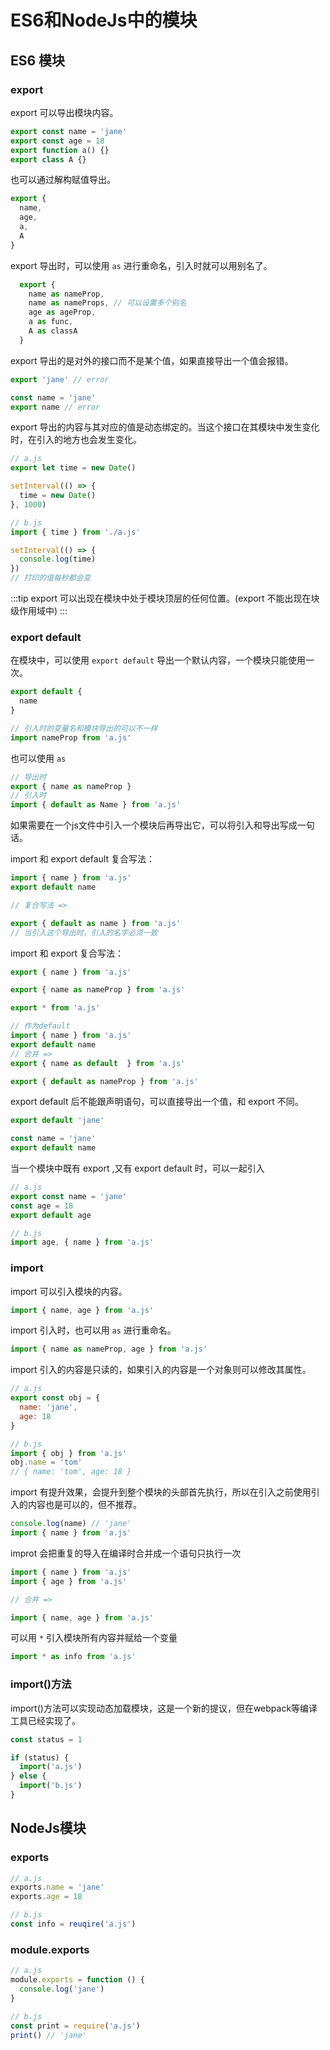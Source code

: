 # ES6和NodeJs中的模块

## ES6 模块

### export

export 可以导出模块内容。

```javascript
export const name = 'jane'
export const age = 18
export function a() {}
export class A {}
```

也可以通过解构赋值导出。

```javascript
export {
  name,
  age,
  a,
  A
}
```

export 导出时，可以使用 `as` 进行重命名，引入时就可以用别名了。

```javascript
  export {
    name as nameProp,
    name as nameProps, // 可以设置多个别名
    age as ageProp,
    a as func,
    A as classA
  }
```

export 导出的是对外的接口而不是某个值，如果直接导出一个值会报错。

```javascript
export 'jane' // error

const name = 'jane'
export name // error
```

export 导出的内容与其对应的值是动态绑定的。当这个接口在其模块中发生变化时，在引入的地方也会发生变化。

```javascript
// a.js
export let time = new Date()

setInterval(() => {
  time = new Date()
}, 1000)

// b.js
import { time } from './a.js'

setInterval(() => {
  console.log(time)
})
// 打印的值每秒都会变
```

:::tip
export 可以出现在模块中处于模块顶层的任何位置。(export 不能出现在块级作用域中)
:::

### export default

在模块中，可以使用 `export default` 导出一个默认内容，一个模块只能使用一次。

```javascript
export default {
  name
}

// 引入时的变量名和模块导出的可以不一样
import nameProp from 'a.js'
```

也可以使用 `as`

```javascript
// 导出时
export { name as nameProp }
// 引入时
import { default as Name } from 'a.js'
```

如果需要在一个js文件中引入一个模块后再导出它，可以将引入和导出写成一句话。

import 和 export default 复合写法：

```javascript
import { name } from 'a.js'
export default name

// 复合写法 =>

export { default as name } from 'a.js'
// 当引入这个导出时，引入的名字必须一致
```

import 和 export 复合写法：

```javascript
export { name } from 'a.js'
```

```javascript
export { name as nameProp } from 'a.js'

export * from 'a.js'

// 作为default
import { name } from 'a.js'
export default name
// 合并 =>
export { name as default  } from 'a.js'

export { default as nameProp } from 'a.js'
```

export default 后不能跟声明语句，可以直接导出一个值，和 export 不同。

```javascript
export default 'jane'

const name = 'jane'
export default name
```

当一个模块中既有 export ,又有 export default 时，可以一起引入

```javascript
// a.js
export const name = 'jane'
const age = 18
export default age

// b.js
import age, { name } from 'a.js'
```

### import

import 可以引入模块的内容。

```javascript
import { name, age } from 'a.js'
```

import 引入时，也可以用 `as` 进行重命名。

```javascript
import { name as nameProp, age } from 'a.js'
```

import 引入的内容是只读的，如果引入的内容是一个对象则可以修改其属性。

```javascript
// a.js
export const obj = {
  name: 'jane',
  age: 18
}

// b.js
import { obj } from 'a.js'
obj.name = 'tom'
// { name: 'tom', age: 18 }
```

import 有提升效果，会提升到整个模块的头部首先执行，所以在引入之前使用引入的内容也是可以的，但不推荐。

```javascript
console.log(name) // 'jane'
import { name } from 'a.js'
```

improt 会把重复的导入在编译时合并成一个语句只执行一次

```javascript
import { name } from 'a.js'
import { age } from 'a.js'

// 合并 =>

import { name, age } from 'a.js'
```

可以用 `*` 引入模块所有内容并赋给一个变量

```javascript
import * as info from 'a.js'
```

### import()方法

import()方法可以实现动态加载模块，这是一个新的提议，但在webpack等编译工具已经实现了。

```javascript
const status = 1

if (status) {
  import('a.js')
} else {
  import('b.js')
}
```

## NodeJs模块

### exports

```javascript
// a.js
exports.name = 'jane'
exports.age = 18

// b.js
const info = reuqire('a.js')
```

### module.exports

```javascript
// a.js
module.exports = function () {
  console.log('jane')
}

// b.js
const print = require('a.js')
print() // 'jane'
```
